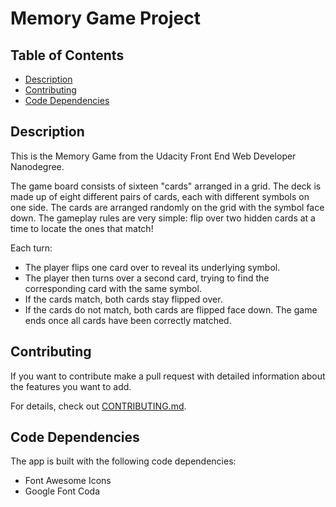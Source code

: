 # Memory Game Project

## Table of Contents

* [Description](#description)
* [Contributing](#contributing)
* [Code Dependencies](#codedependencies)

## Description

This is the Memory Game from the Udacity Front End Web Developer Nanodegree.

The game board consists of sixteen "cards" arranged in a grid. The deck is made up of eight different pairs of cards, each with different symbols on one side. The cards are arranged randomly on the grid with the symbol face down. The gameplay rules are very simple: flip over two hidden cards at a time to locate the ones that match!

Each turn:

* The player flips one card over to reveal its underlying symbol.
* The player then turns over a second card, trying to find the corresponding card with the same symbol.
* If the cards match, both cards stay flipped over.
* If the cards do not match, both cards are flipped face down.
The game ends once all cards have been correctly matched.

## Contributing

If you want to contribute make a pull request with detailed information about the features you want to add.

For details, check out [CONTRIBUTING.md](CONTRIBUTING.md).

## Code Dependencies

The app is built with the following code dependencies:
* Font Awesome Icons
* Google Font Coda

